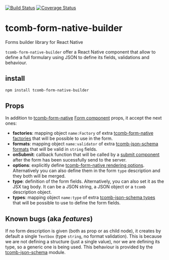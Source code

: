 [![Build Status](https://travis-ci.org/QuantumBA/tcomb-form-native-builder.svg?branch=master)](https://travis-ci.org/QuantumBA/tcomb-form-native-builder)
[![Coverage Status](https://coveralls.io/repos/github/QuantumBA/tcomb-form-native-builder/badge.svg?branch=master)](https://coveralls.io/github/QuantumBA/tcomb-form-native-builder?branch=master)

# tcomb-form-native-builder
Forms builder library for React Native

`tcomb-form-native-builder` offer a React Native component that allow to define
a full formulary using JSON to define its fields, validations and behaviour.

## install

```sh
npm install tcomb-form-native-builder
```

## Props

In addition to [tcomb-form-native](https://github.com/gcanti/tcomb-form-native)
[Form component](https://github.com/gcanti/tcomb-form-native#form-component)
props, it accept the next ones:

- **factories**: mapping object `name:Factory` of extra
  [tcomb-form-native factories](https://github.com/gcanti/tcomb-form-native#custom-factories)
  that will be possible to use in the form.
- **formats**: mapping object `name:validator` of extra
  [tcomb-json-schema formats](https://github.com/gcanti/tcomb-json-schema#registerformatformat-string-predicateortype-x-any--boolean--type-void)
that will be valid in `string` fields.
- **onSubmit**: callback function that will be called by a
  [submit component](https://github.com/QuantumBA/tcomb-form-native-builder-components#submit)
  after the form has been sucessfully send to the server.
- **options**: explicitly define
  [tcomb-form-native rendering options](https://github.com/gcanti/tcomb-form-native#rendering-options).
  Alternatively you can also define them in the form `type` description and they
  both will be merged.
- **type**: definition of the form fields. Alternatively, you can also set it as
  the JSX tag body. It can be a JSON string, a JSON object or a `tcomb`
  description object.
- **types**: mapping object `name:type` of extra
  [tcomb-json-schema types](https://github.com/gcanti/tcomb-json-schema#registertypetypename-string-type-tcomb-supported-types-void)
  that will be possible to use to define the form fields.

## Known bugs (aka *features*)

If no form description is given (both as prop or as child node), it creates by
default a single `Textbox` (type `string`, no format validation). This is
because we are not defining a structure (just a single value), nor we are
defining its type, so a generic one is being used. This behaviour is provided by
the [tcomb-json-schema](https://github.com/gcanti/tcomb-json-schema) module.
